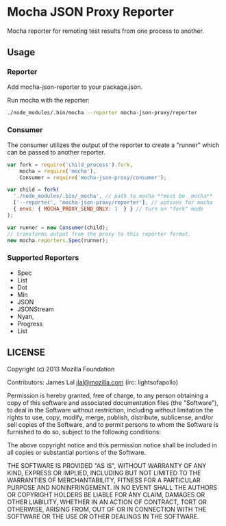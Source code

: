 # Mocha JSON Proxy Reporter

Mocha reporter for remoting test results from one process to another.

## Usage

### Reporter

Add mocha-json-reporter to your package.json.

Run mocha with the reporter:

```sh
./node_modules/.bin/mocha --reporter mocha-json-proxy/reporter
```

### Consumer

The consumer utilizes the output of the reporter to create a "runner"
which can be passed to another reporter.

```js 
var fork = require('child_process').fork,
    mocha = require('mocha'),
    Consumer = require('mocha-json-proxy/consumer');

var child = fork(
  './node_modules/.bin/_mocha', // path to mocha **must be _mocha**
  ['--reporter', 'mocha-json-proxy/reporter'], // options for mocha
  { envs: { MOCHA_PROXY_SEND_ONLY: 1  } } // turn on "fork" mode
);

var runner = new Consumer(child);
// transforms output from the proxy to this reporter format.
new mocha.reporters.Spec(runner); 
```

### Supported Reporters

  - Spec
  - List
  - Dot
  - Min
  - JSON
  - JSONStream
  - Nyan,
  - Progress
  - List

## LICENSE

Copyright (c) 2013 Mozilla Foundation

Contributors: James Lal <jlal@mozilla.com> (irc: lightsofapollo)

Permission is hereby granted, free of charge, to any person obtaining a copy of this software and associated documentation files (the "Software"), to deal in the Software without restriction, including without limitation the rights to use, copy, modify, merge, publish, distribute, sublicense, and/or sell copies of the Software, and to permit persons to whom the Software is furnished to do so, subject to the following conditions:

The above copyright notice and this permission notice shall be included in all copies or substantial portions of the Software.

THE SOFTWARE IS PROVIDED "AS IS", WITHOUT WARRANTY OF ANY KIND, EXPRESS OR IMPLIED, INCLUDING BUT NOT LIMITED TO THE WARRANTIES OF MERCHANTABILITY, FITNESS FOR A PARTICULAR PURPOSE AND NONINFRINGEMENT. IN NO EVENT SHALL THE AUTHORS OR COPYRIGHT HOLDERS BE LIABLE FOR ANY CLAIM, DAMAGES OR OTHER LIABILITY, WHETHER IN AN ACTION OF CONTRACT, TORT OR OTHERWISE, ARISING FROM, OUT OF OR IN CONNECTION WITH THE SOFTWARE OR THE USE OR OTHER DEALINGS IN THE SOFTWARE.
